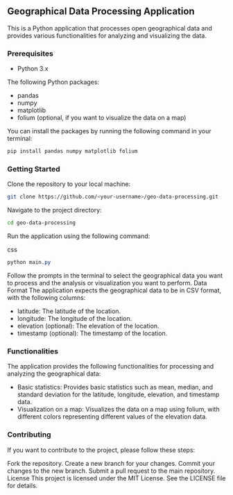 ## Geographical Data Processing Application
This is a Python application that processes open geographical data and provides various functionalities for analyzing and visualizing the data.

### Prerequisites
- Python 3.x

The following Python packages:
- pandas
- numpy
- matplotlib
- folium (optional, if you want to visualize the data on a map)

You can install the packages by running the following command in your terminal:

``` bash
pip install pandas numpy matplotlib folium
```

### Getting Started

Clone the repository to your local machine:
``` bash
git clone https://github.com/<your-username>/geo-data-processing.git
``` 


Navigate to the project directory:

``` bash
cd geo-data-processing
``` 
Run the application using the following command:


css
``` css
python main.py
``` 


Follow the prompts in the terminal to select the geographical data you want to process and the analysis or visualization you want to perform.
Data Format
The application expects the geographical data to be in CSV format, 
with the following columns:

 - latitude: The latitude of the location.
 - longitude: The longitude of the location.
 - elevation (optional): The elevation of the location.
 - timestamp (optional): The timestamp of the location.

### Functionalities

The application provides the following functionalities for processing and analyzing the geographical data:

 - Basic statistics: Provides basic statistics such as mean, median, and standard deviation for the latitude, longitude, elevation, and timestamp data.
 - Visualization on a map: Visualizes the data on a map using folium, with different colors representing different values of the elevation data.

### Contributing
If you want to contribute to the project, please follow these steps:

Fork the repository.
Create a new branch for your changes.
 Commit your changes to the new branch.
Submit a pull request to the main repository.
License
This project is licensed under the MIT License. See the LICENSE file for details.